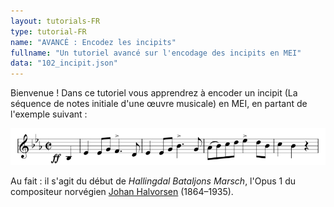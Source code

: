 ```yaml
---
layout: tutorials-FR
type: tutorial-FR
name: "AVANCÉ : Encodez les incipits"
fullname: "Un tutoriel avancé sur l'encodage des incipits en MEI"
data: "102_incipit.json"
---
```

Bienvenue ! Dans ce tutoriel vous apprendrez à encoder un incipit (La séquence de notes initiale d'une œuvre musicale) en MEI, en partant de l'exemple suivant :

![Hallingdal Bataljons Marsch](./102_incipit.png)

Au fait : il s'agit du début de _Hallingdal Bataljons Marsch_, l'Opus 1 du compositeur norvégien [Johan Halvorsen](https://fr.wikipedia.org/wiki/Johan_Halvorsen) (1864–1935).

